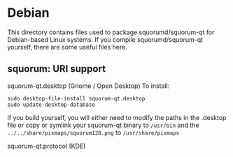 
Debian
====================
This directory contains files used to package squorumd/squorum-qt
for Debian-based Linux systems. If you compile squorumd/squorum-qt yourself, there are some useful files here.

## squorum: URI support ##


squorum-qt.desktop  (Gnome / Open Desktop)
To install:

	sudo desktop-file-install squorum-qt.desktop
	sudo update-desktop-database

If you build yourself, you will either need to modify the paths in
the .desktop file or copy or symlink your squorum-qt binary to `/usr/bin`
and the `../../share/pixmaps/squorum128.png` to `/usr/share/pixmaps`

squorum-qt.protocol (KDE)

